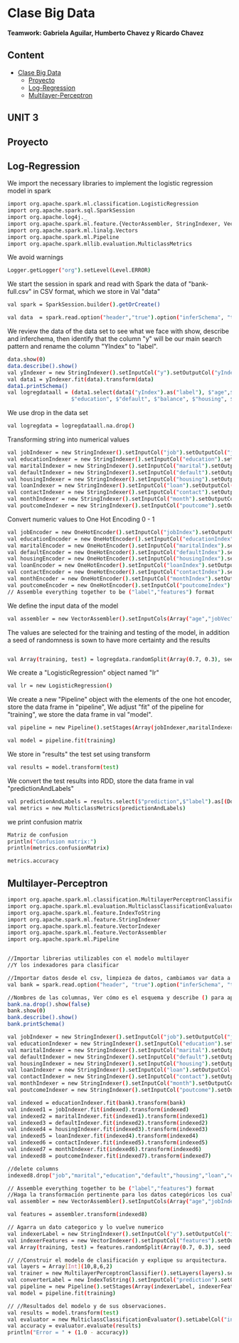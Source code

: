 # Clase Big Data
**Teamwork: Gabriela Aguilar, Humberto Chavez y Ricardo Chavez**

## Content
- [Clase Big Data](#clase-big-data)
  * [Proyecto](#proyecto)
  * [Log-Regression](#log-regression)
  * [Multilayer-Perceptron ](#Multilayer-Perceptron)

## UNIT 3

## Proyecto


## Log-Regression

We import the necessary libraries to implement the logistic regression model in spark
```sh
import org.apache.spark.ml.classification.LogisticRegression
import org.apache.spark.sql.SparkSession
import org.apache.log4j._
import org.apache.spark.ml.feature.{VectorAssembler, StringIndexer, VectorIndexer, OneHotEncoder}
import org.apache.spark.ml.linalg.Vectors
import org.apache.spark.ml.Pipeline
import org.apache.spark.mllib.evaluation.MulticlassMetrics
```
We avoid warnings
```sh
Logger.getLogger("org").setLevel(Level.ERROR)

```
We start the session in spark and read with Spark the data of "bank-full.csv" in CSV format, which we store in Val "data"
```sh
val spark = SparkSession.builder().getOrCreate()

val data  = spark.read.option("header","true").option("inferSchema", "true").format("csv").load("bank-full.csv")
```
We review the data of the data set to see what we face with show, describe and inferchema, then identify that the column "y" will be our main search pattern and rename the column "YIndex" to "label".
```sh
data.show(0)
data.describe().show()
val yIndexer = new StringIndexer().setInputCol("y").setOutputCol("yIndex")
val data1 = yIndexer.fit(data).transform(data)
data1.printSchema()
val logregdataall = (data1.select(data1("yIndex").as("label"), $"age",$"job", $"marital",
                    $"education", $"default", $"balance", $"housing", $"loan", $"contact", $"day", $"month", $"duration", $"campaign", $"pdays", $"previous", $"poutcome"))
```
We use drop in the data set
```sh
val logregdata = logregdataall.na.drop()
```
Transforming string into numerical values
```sh
val jobIndexer = new StringIndexer().setInputCol("job").setOutputCol("jobIndex")
val educationIndexer = new StringIndexer().setInputCol("education").setOutputCol("educationIndex")
val maritalIndexer = new StringIndexer().setInputCol("marital").setOutputCol("maritalIndex")
val defaultIndexer = new StringIndexer().setInputCol("default").setOutputCol("defaultIndex")
val housingIndexer = new StringIndexer().setInputCol("housing").setOutputCol("housingIndex")
val loanIndexer = new StringIndexer().setInputCol("loan").setOutputCol("loanIndex")
val contactIndexer = new StringIndexer().setInputCol("contact").setOutputCol("contactIndex")
val monthIndexer = new StringIndexer().setInputCol("month").setOutputCol("monthIndex")
val poutcomeIndexer = new StringIndexer().setInputCol("poutcome").setOutputCol("poutcomeIndex")
```
Convert numeric values to One Hot Encoding 0 - 1
```sh
val jobEncoder = new OneHotEncoder().setInputCol("jobIndex").setOutputCol("jobVec")
val educationEncoder = new OneHotEncoder().setInputCol("educationIndex").setOutputCol("educationVec")
val maritalEncoder = new OneHotEncoder().setInputCol("maritalIndex").setOutputCol("maritalVec")
val defaultEncoder = new OneHotEncoder().setInputCol("defaultIndex").setOutputCol("defaultVec")
val housingEncoder = new OneHotEncoder().setInputCol("housingIndex").setOutputCol("housingVec")
val loanEncoder = new OneHotEncoder().setInputCol("loanIndex").setOutputCol("loanVec")
val contactEncoder = new OneHotEncoder().setInputCol("contactIndex").setOutputCol("contactVec")
val monthEncoder = new OneHotEncoder().setInputCol("monthIndex").setOutputCol("monthVec")
val poutcomeEncoder = new OneHotEncoder().setInputCol("poutcomeIndex").setOutputCol("poutcomeVec")
// Assemble everything together to be ("label","features") format

```
We define the input data of the model
```sh
val assembler = new VectorAssembler().setInputCols(Array("age","jobVec","maritalVec","educationVec","defaultVec","balance","housingVec","loanVec","contactVec","day","monthVec","duration","campaign","pdays","previous","poutcomeVec")).setOutputCol("features")

```
The values are selected for the training and testing of the model, in addition a seed of randomness is sown to have more certainty and the results
```sh

val Array(training, test) = logregdata.randomSplit(Array(0.7, 0.3), seed = 45354)
```
We create a "LogisticRegression" object named "Ir"
```sh
val lr = new LogisticRegression()
```
We create a new "Pipeline" object with the elements of the one hot encoder, store the data frame in "pipeline", We adjust "fit" of the pipeline for "training", we store the data frame in val "model".
```sh
val pipeline = new Pipeline().setStages(Array(jobIndexer,maritalIndexer,educationIndexer,defaultIndexer,housingIndexer,loanIndexer,contactIndexer,monthIndexer,poutcomeIndexer,jobEncoder,maritalEncoder,educationEncoder,defaultEncoder,housingEncoder,loanEncoder,contactEncoder,monthEncoder,poutcomeEncoder,assembler,lr))

val model = pipeline.fit(training)
```
We store in "results" the test set using transform
```sh
val results = model.transform(test)
```
We convert the test results into RDD, store the data frame in val "predictionAndLabels"
```sh
val predictionAndLabels = results.select($"prediction",$"label").as[(Double, Double)].rdd
val metrics = new MulticlassMetrics(predictionAndLabels)
```
we print confusion matrix
```sh
Matriz de confusion
println("Confusion matrix:")
println(metrics.confusionMatrix)

metrics.accuracy
```


## Multilayer-Perceptron


```sh
import org.apache.spark.ml.classification.MultilayerPerceptronClassifier
import org.apache.spark.ml.evaluation.MulticlassClassificationEvaluator
import org.apache.spark.ml.feature.IndexToString
import org.apache.spark.ml.feature.StringIndexer
import org.apache.spark.ml.feature.VectorIndexer
import org.apache.spark.ml.feature.VectorAssembler
import org.apache.spark.ml.Pipeline


//Importar librerias utilizables con el modelo multilayer
//Y los indexadores para clasificar
```

```sh
//Importar datos desde el csv, limpieza de datos, cambiamos var data a bank-full por el infer schema
val bank = spark.read.option("header", "true").option("inferSchema", "true").format("csv").load("bank-full.csv")

```

```sh
//Nombres de las columnas, Ver cómo es el esquema y describe () para aprender más sobre los datos del DataFrame.
bank.na.drop().show(false)
bank.show(0)
bank.describe().show()
bank.printSchema()
```


```sh
val jobIndexer = new StringIndexer().setInputCol("job").setOutputCol("jobIndex")
val educationIndexer = new StringIndexer().setInputCol("education").setOutputCol("educationIndex")
val maritalIndexer = new StringIndexer().setInputCol("marital").setOutputCol("maritalIndex")
val defaultIndexer = new StringIndexer().setInputCol("default").setOutputCol("defaultIndex")
val housingIndexer = new StringIndexer().setInputCol("housing").setOutputCol("housingIndex")
val loanIndexer = new StringIndexer().setInputCol("loan").setOutputCol("loanIndex")
val contactIndexer = new StringIndexer().setInputCol("contact").setOutputCol("contactIndex")
val monthIndexer = new StringIndexer().setInputCol("month").setOutputCol("monthIndex")
val poutcomeIndexer = new StringIndexer().setInputCol("poutcome").setOutputCol("poutcomeIndex")
```

```sh
val indexed = educationIndexer.fit(bank).transform(bank)
val indexed1 = jobIndexer.fit(indexed).transform(indexed)
val indexed2 = maritalIndexer.fit(indexed1).transform(indexed1)
val indexed3 = defaultIndexer.fit(indexed2).transform(indexed2)
val indexed4 = housingIndexer.fit(indexed3).transform(indexed3)
val indexed5 = loanIndexer.fit(indexed4).transform(indexed4)
val indexed6 = contactIndexer.fit(indexed5).transform(indexed5)
val indexed7 = monthIndexer.fit(indexed6).transform(indexed6)
val indexed8 = poutcomeIndexer.fit(indexed7).transform(indexed7)
```

```sh
//delete columns
indexed8.drop("job","marital","education","default","housing","loan","contact","month", "poutcome").show(false)
```

```sh
// Assemble everything together to be ("label","features") format
//Haga la transformación pertinente para los datos categóricos los cuales serán nuestras etiquetas a clasificar.
val assembler = new VectorAssembler().setInputCols(Array("age","jobIndex","maritalIndex","educationIndex","defaultIndex","balance","housingIndex","loanIndex","previous","poutcomeIndex")).setOutputCol("features")

val features = assembler.transform(indexed8)
```

```sh
// Agarra un dato categorico y lo vuelve numerico
val indexerLabel = new StringIndexer().setInputCol("y").setOutputCol("indexedLabel").fit(features)
val indexerFeatures = new VectorIndexer().setInputCol("features").setOutputCol("indexedFeatures").setMaxCategories(10)
val Array(training, test) = features.randomSplit(Array(0.7, 0.3), seed = 12327)
```

```sh
// //Construir el modelo de clasificación y explique su arquitectura.
val layers = Array[Int](10,8,6,2)
val trainer = new MultilayerPerceptronClassifier().setLayers(layers).setLabelCol("indexedLabel").setFeaturesCol("indexedFeatures").setBlockSize(12345).setSeed(1234).setMaxIter(2123)
val converterLabel = new IndexToString().setInputCol("prediction").setOutputCol("predictedLabel").setLabels(indexerLabel.labels)
val pipeline = new Pipeline().setStages(Array(indexerLabel, indexerFeatures, trainer, converterLabel))
val model = pipeline.fit(training)
```

```sh
// //Resultados del modelo y de sus observaciones.
val results = model.transform(test)
val evaluator = new MulticlassClassificationEvaluator().setLabelCol("indexedLabel").setPredictionCol("prediction").setMetricName("accuracy")
val accuracy = evaluator.evaluate(results)
println("Error = " + (1.0 - accuracy))
```


